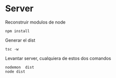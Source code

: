 
# Server

Reconstruir modulos de node
```
npm install
```

Generar el dist
```
tsc -w
```

Levantar server, cualquiera de estos dos comandos
```
nodemon  dist 
node dist
```



